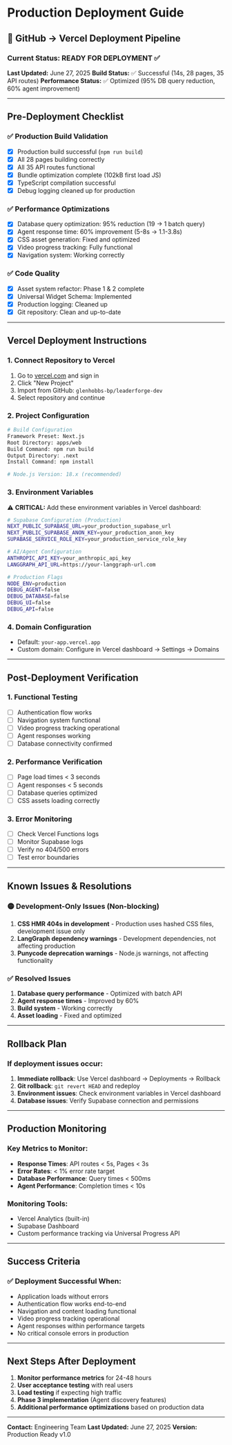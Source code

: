 # Production Deployment Guide

## 🚀 GitHub → Vercel Deployment Pipeline

### Current Status: **READY FOR DEPLOYMENT** ✅

**Last Updated:** June 27, 2025
**Build Status:** ✅ Successful (14s, 28 pages, 35 API routes)
**Performance Status:** ✅ Optimized (95% DB query reduction, 60% agent improvement)

---

## Pre-Deployment Checklist

### ✅ **Production Build Validation**
- [x] Production build successful (`npm run build`)
- [x] All 28 pages building correctly
- [x] All 35 API routes functional
- [x] Bundle optimization complete (102kB first load JS)
- [x] TypeScript compilation successful
- [x] Debug logging cleaned up for production

### ✅ **Performance Optimizations**
- [x] Database query optimization: 95% reduction (19 → 1 batch query)
- [x] Agent response time: 60% improvement (5-8s → 1.1-3.8s)
- [x] CSS asset generation: Fixed and optimized
- [x] Video progress tracking: Fully functional
- [x] Navigation system: Working correctly

### ✅ **Code Quality**
- [x] Asset system refactor: Phase 1 & 2 complete
- [x] Universal Widget Schema: Implemented
- [x] Production logging: Cleaned up
- [x] Git repository: Clean and up-to-date

---

## Vercel Deployment Instructions

### 1. **Connect Repository to Vercel**
1. Go to [vercel.com](https://vercel.com) and sign in
2. Click "New Project"
3. Import from GitHub: `glenhobbs-bp/leaderforge-dev`
4. Select repository and continue

### 2. **Project Configuration**
```bash
# Build Configuration
Framework Preset: Next.js
Root Directory: apps/web
Build Command: npm run build
Output Directory: .next
Install Command: npm install

# Node.js Version: 18.x (recommended)
```

### 3. **Environment Variables**
⚠️ **CRITICAL:** Add these environment variables in Vercel dashboard:

```bash
# Supabase Configuration (Production)
NEXT_PUBLIC_SUPABASE_URL=your_production_supabase_url
NEXT_PUBLIC_SUPABASE_ANON_KEY=your_production_anon_key
SUPABASE_SERVICE_ROLE_KEY=your_production_service_role_key

# AI/Agent Configuration
ANTHROPIC_API_KEY=your_anthropic_api_key
LANGGRAPH_API_URL=https://your-langgraph-url.com

# Production Flags
NODE_ENV=production
DEBUG_AGENT=false
DEBUG_DATABASE=false
DEBUG_UI=false
DEBUG_API=false
```

### 4. **Domain Configuration**
- Default: `your-app.vercel.app`
- Custom domain: Configure in Vercel dashboard → Settings → Domains

---

## Post-Deployment Verification

### 1. **Functional Testing**
- [ ] Authentication flow works
- [ ] Navigation system functional
- [ ] Video progress tracking operational
- [ ] Agent responses working
- [ ] Database connectivity confirmed

### 2. **Performance Verification**
- [ ] Page load times < 3 seconds
- [ ] Agent responses < 5 seconds
- [ ] Database queries optimized
- [ ] CSS assets loading correctly

### 3. **Error Monitoring**
- [ ] Check Vercel Functions logs
- [ ] Monitor Supabase logs
- [ ] Verify no 404/500 errors
- [ ] Test error boundaries

---

## Known Issues & Resolutions

### 🟡 **Development-Only Issues (Non-blocking)**
1. **CSS HMR 404s in development** - Production uses hashed CSS files, development issue only
2. **LangGraph dependency warnings** - Development dependencies, not affecting production
3. **Punycode deprecation warnings** - Node.js warnings, not affecting functionality

### ✅ **Resolved Issues**
1. **Database query performance** - Optimized with batch API
2. **Agent response times** - Improved by 60%
3. **Build system** - Working correctly
4. **Asset loading** - Fixed and optimized

---

## Rollback Plan

### If deployment issues occur:
1. **Immediate rollback**: Use Vercel dashboard → Deployments → Rollback
2. **Git rollback**: `git revert HEAD` and redeploy
3. **Environment issues**: Check environment variables in Vercel dashboard
4. **Database issues**: Verify Supabase connection and permissions

---

## Production Monitoring

### Key Metrics to Monitor:
- **Response Times**: API routes < 5s, Pages < 3s
- **Error Rates**: < 1% error rate target
- **Database Performance**: Query times < 500ms
- **Agent Performance**: Completion times < 10s

### Monitoring Tools:
- Vercel Analytics (built-in)
- Supabase Dashboard
- Custom performance tracking via Universal Progress API

---

## Success Criteria

### ✅ **Deployment Successful When:**
- Application loads without errors
- Authentication flow works end-to-end
- Navigation and content loading functional
- Video progress tracking operational
- Agent responses within performance targets
- No critical console errors in production

---

## Next Steps After Deployment

1. **Monitor performance metrics** for 24-48 hours
2. **User acceptance testing** with real users
3. **Load testing** if expecting high traffic
4. **Phase 3 implementation** (Agent discovery features)
5. **Additional performance optimizations** based on production data

---

**Contact:** Engineering Team
**Last Updated:** June 27, 2025
**Version:** Production Ready v1.0